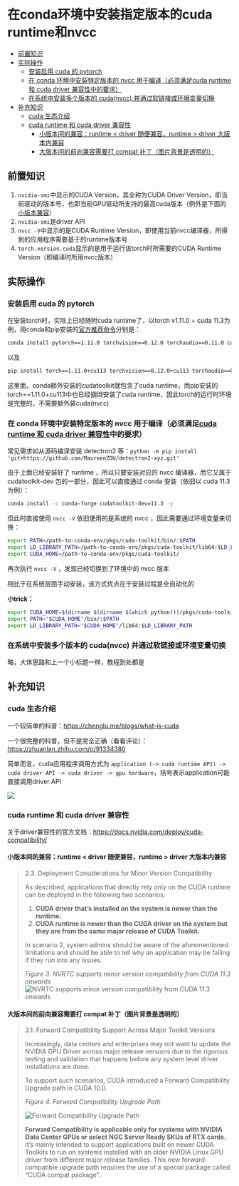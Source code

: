 # 在conda环境中安装指定版本的cuda runtime和nvcc

- [前置知识](#前置知识)
- [实际操作](#实际操作)
  - [安装启用 cuda 的 pytorch](#安装启用-cuda-的-pytorch)
  - [在 conda 环境中安装特定版本的 nvcc 用于编译（必须满足cuda runtime 和 cuda driver 兼容性中的要求）](#在-conda-环境中安装特定版本的-nvcc-用于编译必须满足cuda-runtime-和-cuda-driver-兼容性中的要求)
  - [在系统中安装多个版本的 cuda(nvcc) 并通过软链接或环境变量切换](#在系统中安装多个版本的-cudanvcc-并通过软链接或环境变量切换)
- [补充知识](#补充知识)
  - [cuda 生态介绍](#cuda-生态介绍)
  - [cuda runtime 和 cuda driver 兼容性](#cuda-runtime-和-cuda-driver-兼容性)
    - [小版本间的兼容：runtime \< driver 随便兼容，runtime \> driver 大版本内兼容](#小版本间的兼容runtime--driver-随便兼容runtime--driver-大版本内兼容)
    - [大版本间的前向兼容需要打 compat 补丁（图片背景是透明的）](#大版本间的前向兼容需要打-compat-补丁图片背景是透明的)

## 前置知识

1. `nvidia-smi`中显示的CUDA Version，其全称为CUDA Driver Version，即当前驱动的版本号，也即当前GPU驱动所支持的最高cuda版本（例外是下面的[小版本兼容](#小版本间的兼容runtime--driver-随便兼容runtime--driver-大版本内兼容)）
2. `nvidia-smi`是driver API
3. `nvcc -V`中显示的是CUDA Runtime Version，即使用当前nvcc编译器，所得到的应用程序需要基于的runtime版本号
4. `torch.version.cuda`显示的是用于运行该torch时所需要的CUDA Runtime Version（即编译时所用nvcc版本）

## 实际操作

### 安装启用 cuda 的 pytorch

在安装torch时，实际上已经随附cuda runtime了，以torch v1.11.0 + cuda 11.3为例，用conda和pip安装的[官方推荐命令](https://pytorch.org/get-started/previous-versions/#v1110)分别是：

``` bash
conda install pytorch==1.11.0 torchvision==0.12.0 torchaudio==0.11.0 cudatoolkit=11.3 -c pytorch
```

以及

``` bash
pip install torch==1.11.0+cu113 torchvision==0.12.0+cu113 torchaudio==0.11.0 --extra-index-url https://download.pytorch.org/whl/cu113
```

这里面，conda额外安装的cudatoolkit就包含了cuda runtime，而pip安装的torch==1.11.0+cu113中也已经捆绑安装了cuda runtime，因此torch的运行时环境是完整的，不需要额外装cuda(nvcc)

### 在 conda 环境中安装特定版本的 nvcc 用于编译（必须满足[cuda runtime 和 cuda driver 兼容性](#cuda-runtime-和-cuda-driver-兼容性)中的要求）

常见需求如从源码编译安装 detectron2 等：`python -m pip install 'git+https://github.com/MaureenZOU/detectron2-xyz.git'`

由于上面已经安装好了 runtime ，所以只要安装对应的 nvcc 编译器，而它又属于 cudatoolkit-dev 包的一部分，因此可以直接通过 conda 安装（依旧以 cuda 11.3 为例）：

``` bash
conda install -c conda-forge cudatoolkit-dev=11.3 -y
```

但此时直接使用 `nvcc -V` 依旧使用的是系统的 nvcc ，因此需要通过环境变量来切换：

``` bash
export PATH=/path-to-conda-env/pkgs/cuda-toolkit/bin/:$PATH
export LD_LIBRARY_PATH=/path-to-conda-env/pkgs/cuda-toolkit/lib64:$LD_LIBRARY_PATH
export CUDA_HOME=/path-to-conda-env/pkgs/cuda-toolkit/
```

再次执行 `nvcc -V` ，发现已经切换到了环境中的 nvcc 版本

相比于在系统层面手动安装，该方式优点在于安装过程是全自动化的

**小trick：**

``` bash
export CUDA_HOME=$(dirname $(dirname $(which python)))/pkgs/cuda-toolkit
export PATH="$CUDA_HOME"/bin/:$PATH
export LD_LIBRARY_PATH="$CUDA_HOME"/lib64:$LD_LIBRARY_PATH
```

### 在系统中安装多个版本的 cuda(nvcc) 并通过软链接或环境变量切换

略，大体思路和上一个小标题一样，教程到处都是

## 补充知识

### cuda 生态介绍

一个较简单的科普：<https://chenglu.me/blogs/what-is-cuda>

一个很完整的科普，但不是完全正确（看看评论）：<https://zhuanlan.zhihu.com/p/91334380>

简单而言，cuda应用程序调用方式为 `application (-> cuda runtime API) -> cuda driver API -> cuda driver -> gpu hardware`，括号表示application可能直接调用driver API

![](https://pic3.zhimg.com/80/v2-a1f1d9f699697a8e05979abf749fbeae_720w.webp)

### cuda runtime 和 cuda driver 兼容性

关于driver兼容性的官方文档：<https://docs.nvidia.com/deploy/cuda-compatibility/>

#### 小版本间的兼容：runtime < driver 随便兼容，runtime > driver 大版本内兼容

> 2.3. Deployment Considerations for Minor Version Compatibility
>
> As described, applications that directly rely only on the CUDA runtime can be deployed in the following two scenarios:
>
>   1. **CUDA driver that’s installed on the system is newer than the runtime.**
>   2. **CUDA runtime is newer than the CUDA driver on the system but they are from the same major release of CUDA Toolkit.**
>
> In scenario 2, system admins should be aware of the aforementioned limitations and should be able to tell why an application may be failing if they run into any issues.
>
> _Figure 3. NVRTC supports minor version compatibility from CUDA 11.3 onwards_
> ![NVRTC supports minor version compatibility from CUDA 11.3 onwards](https://docs.nvidia.com/deploy/cuda-compatibility/graphics/NVRTC-compatibility11.3.png)

#### 大版本间的前向兼容需要打 compat 补丁（图片背景是透明的）

> 3.1. Forward Compatibility Support Across Major Toolkit Versions
>
> Increasingly, data centers and enterprises may not want to update the NVIDIA GPU Driver across major release versions due to the rigorous testing and validation that happens before any system level driver installations are done.
>
> To support such scenarios, CUDA introduced a Forward Compatibility Upgrade path in CUDA 10.0.
>
> _Figure 4. Forward Compatibility Upgrade Path_
>
> ![Forward Compatibility Upgrade Path](https://docs.nvidia.com/deploy/cuda-compatibility/graphics/forward-compatibility-upgrade-path.png)
>
> **Forward Compatibility is applicable only for systems with NVIDIA Data Center GPUs or select NGC Server Ready SKUs of RTX cards.** It’s mainly intended to support applications built on newer CUDA Toolkits to run on systems installed with an older NVIDIA Linux GPU driver from different major release families. This new forward-compatible upgrade path requires the use of a special package called “CUDA compat package”.
